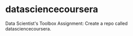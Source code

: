 # datasciencecoursera
Data Scientist's Toolbox Assignment: Create a repo called datasciencecoursera.
